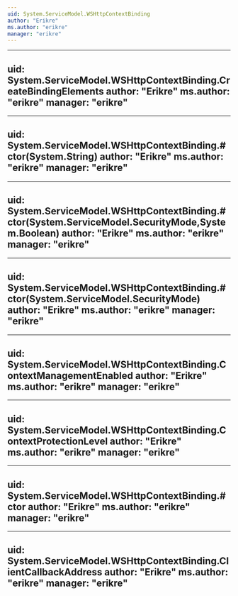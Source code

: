 ```yaml
---
uid: System.ServiceModel.WSHttpContextBinding
author: "Erikre"
ms.author: "erikre"
manager: "erikre"
---
```


---
uid: System.ServiceModel.WSHttpContextBinding.CreateBindingElements
author: "Erikre"
ms.author: "erikre"
manager: "erikre"
---

---
uid: System.ServiceModel.WSHttpContextBinding.#ctor(System.String)
author: "Erikre"
ms.author: "erikre"
manager: "erikre"
---

---
uid: System.ServiceModel.WSHttpContextBinding.#ctor(System.ServiceModel.SecurityMode,System.Boolean)
author: "Erikre"
ms.author: "erikre"
manager: "erikre"
---

---
uid: System.ServiceModel.WSHttpContextBinding.#ctor(System.ServiceModel.SecurityMode)
author: "Erikre"
ms.author: "erikre"
manager: "erikre"
---

---
uid: System.ServiceModel.WSHttpContextBinding.ContextManagementEnabled
author: "Erikre"
ms.author: "erikre"
manager: "erikre"
---

---
uid: System.ServiceModel.WSHttpContextBinding.ContextProtectionLevel
author: "Erikre"
ms.author: "erikre"
manager: "erikre"
---

---
uid: System.ServiceModel.WSHttpContextBinding.#ctor
author: "Erikre"
ms.author: "erikre"
manager: "erikre"
---

---
uid: System.ServiceModel.WSHttpContextBinding.ClientCallbackAddress
author: "Erikre"
ms.author: "erikre"
manager: "erikre"
---

